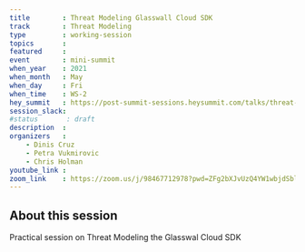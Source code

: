 ```yaml
---
title        : Threat Modeling Glasswall Cloud SDK
track        : Threat Modeling
type         : working-session
topics       :
featured     :
event        : mini-summit
when_year    : 2021
when_month   : May
when_day     : Fri
when_time    : WS-2
hey_summit   : https://post-summit-sessions.heysummit.com/talks/threat-modeling-glasswall-cloud-sdk/
session_slack:
#status       : draft
description  :
organizers   :
    - Dinis Cruz
    - Petra Vukmirovic
    - Chris Holman
youtube_link :
zoom_link    : https://zoom.us/j/98467712978?pwd=ZFg2bXJvUzQ4YW1wbjdSblF2NjQrZz09
---
```


## About this session

Practical session on Threat Modeling the Glasswal Cloud SDK
